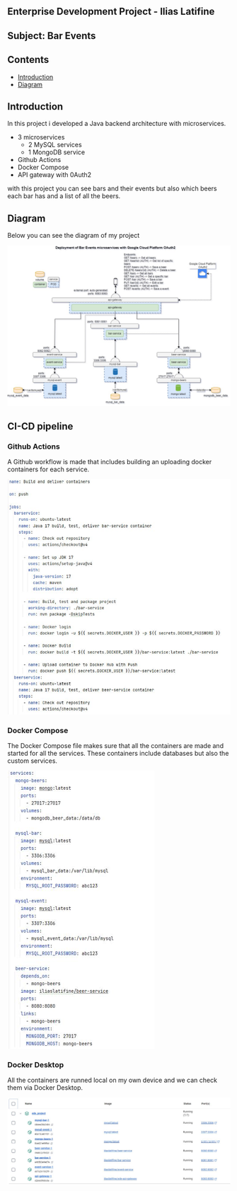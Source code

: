 ## Enterprise Development Project - Ilias Latifine

## Subject: Bar Events

## Contents

- [Introduction](#introduction)
- [Diagram](#diagram)

## Introduction

In this project i developed a Java backend architecture with microservices.

- 3 microservices
  - 2 MySQL services
  - 1 MongoDB service
- Github Actions
- Docker Compose
- API gateway with 0Auth2

with this project you can see bars and their events but also which beers each bar has and a list of all the beers.

## Diagram

Below you can see the diagram of my project

![Diagram](https://github.com/Latifine/ede_project/blob/main/images%20ede/Ede-Project-Diagram.jpg)

## CI-CD pipeline

### Github Actions
A Github workflow is made that includes building an uploading docker containers for each service.

![Github Actions](https://github.com/Latifine/ede_project/blob/main/images%20ede/Github-actions.JPG)


### Docker Compose

The Docker Compose file makes sure that all the containers are made and started for all the services. These containers include databases but also the custom services.

![Docker Compose](https://github.com/Latifine/ede_project/blob/main/images%20ede/dockercompose.JPG)

### Docker Desktop

All the containers are runned local on my own device and we can check them via Docker Desktop.

![Docker Desktop](https://github.com/Latifine/ede_project/blob/main/images%20ede/dockerdesktop.JPG)


